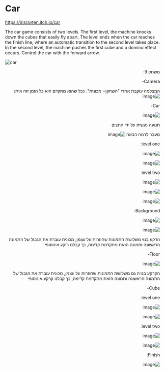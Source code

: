 # Car
https://irisravten.itch.io/car

The car game consists of two levels. The first level, the machine knocks down the cubes that easily fly apart. The level ends when the car reaches the finish line, where an automatic transition to the second level takes place. In the second level, the machine pushes the first cube and a domino effect occurs. Control the car with the forward arrow.

![car](https://user-images.githubusercontent.com/30858011/100728383-2b716d00-33d0-11eb-9c73-0a1358c03222.JPG)

<div dir='rtl' lang='he'>
 
משחק 9:
 
Camera-
 
המצלמה עוקבת אחרי "השחקן= מכונית". ככל שהוא מתקדם היא כל הזמן זזה איתו
![image](https://user-images.githubusercontent.com/30858011/100729566-98d1cd80-33d1-11eb-9b65-51a5efb08cc4.png)

Car-

![image](https://user-images.githubusercontent.com/30858011/100729896-07af2680-33d2-11eb-975b-dd349b388416.png)

תנועה נעשית על ידי החצים 

מעבר לרמה הבאה
![image](https://user-images.githubusercontent.com/30858011/100729986-244b5e80-33d2-11eb-99b7-1d637454ad1f.png)

level one:

![image](https://user-images.githubusercontent.com/30858011/100731838-97ee6b00-33d4-11eb-8c3e-3cf2ac5928e4.png)


![image](https://user-images.githubusercontent.com/30858011/100731920-b2c0df80-33d4-11eb-8230-eeacae8c7024.png)

level two:

![image](https://user-images.githubusercontent.com/30858011/100732547-86599300-33d5-11eb-937b-4ee09c98b9b9.png)

![image](https://user-images.githubusercontent.com/30858011/100732601-9b362680-33d5-11eb-9bbc-6ea25fc714c4.png)

![image](https://user-images.githubusercontent.com/30858011/100732656-b4d76e00-33d5-11eb-8dfd-12f175955724.png)


Background-


![image](https://user-images.githubusercontent.com/30858011/100730555-e00c8e00-33d2-11eb-951c-6ae148e91cf2.png)

![image](https://user-images.githubusercontent.com/30858011/100730678-06cac480-33d3-11eb-9173-d0a6c38985d4.png)

הרקע בנוי משלושת התמונות שחוזרות על עצמן, מכונית עוברת את הגבול של התמונה הראשונה ותמונה הזאת מתקדמת קדימה, כך קבלנו ריקע אינוסופי

Floor-

![image](https://user-images.githubusercontent.com/30858011/100730678-06cac480-33d3-11eb-9173-d0a6c38985d4.png)

הקרקע בנויה גם משלושת התמונות שחוזרות על עצמן, מכונית עוברת את הגבול של התמונה הראשונה ותמונה הזאת מתקדמת קדימה, כך קבלנו קרקע אינוסופי

Cube-

level one:


![image](https://user-images.githubusercontent.com/30858011/100732054-e69c0500-33d4-11eb-9a30-e8334f94add6.png)

![image](https://user-images.githubusercontent.com/30858011/100732142-016e7980-33d5-11eb-927f-ba958c35f7d8.png)

level two:

![image](https://user-images.githubusercontent.com/30858011/100732743-d6385a00-33d5-11eb-8551-ce99664747c6.png)


![image](https://user-images.githubusercontent.com/30858011/100732802-ef410b00-33d5-11eb-8779-4940f58f9e01.png)


Finish:


![image](https://user-images.githubusercontent.com/30858011/100732247-2531bf80-33d5-11eb-9859-af2c1c9efb57.png)







</div>

